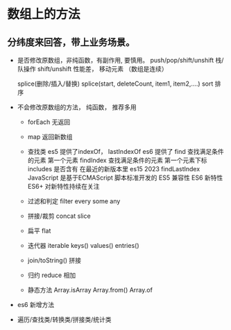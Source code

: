 # 数组上的方法

## 分纬度来回答，带上业务场景。

- 是否修改原数组，非纯函数，有副作用, 要慎用。
    push/pop/shift/unshift 栈/队操作
    shift/unshift 性能差， 移动元素 （数组是连续）

    splice(删除/插入/替换)
    splice(start, deleteCount, item1, item2,....)
    sort 排序
- 不会修改原数组的方法， 纯函数， 推荐多用
    - forEach  无返回
    - map 返回新数组
    - 查找类
        es5 提供了indexOf， lastIndexOf
        es6 提供了 find 查找满足条件的元素 第一个元素
        findIndex 查找满足条件的元素 第一个元素下标
        includes 是否含有
        在最近的新版本里 es15 2023 findLastIndex 
        JavaScript 是基于ECMAScript 脚本标准开发的 
        ES5 兼容性
        ES6 新特性
        ES6+ 对新特性持续在关注

    - 过滤和判定
        filter
        every 
        some
        any
    - 拼接/裁剪
        concat slice 
    - 扁平
        flat 
    - 迭代器 iterable
        keys() values() entries()
    - join/toString() 拼接
    - 归约
        reduce  相加
    - 静态方法
        Array.isArray
        Array.from()
        Array.of
- es6 新增方法
- 遍历/查找类/转换类/拼接类/统计类